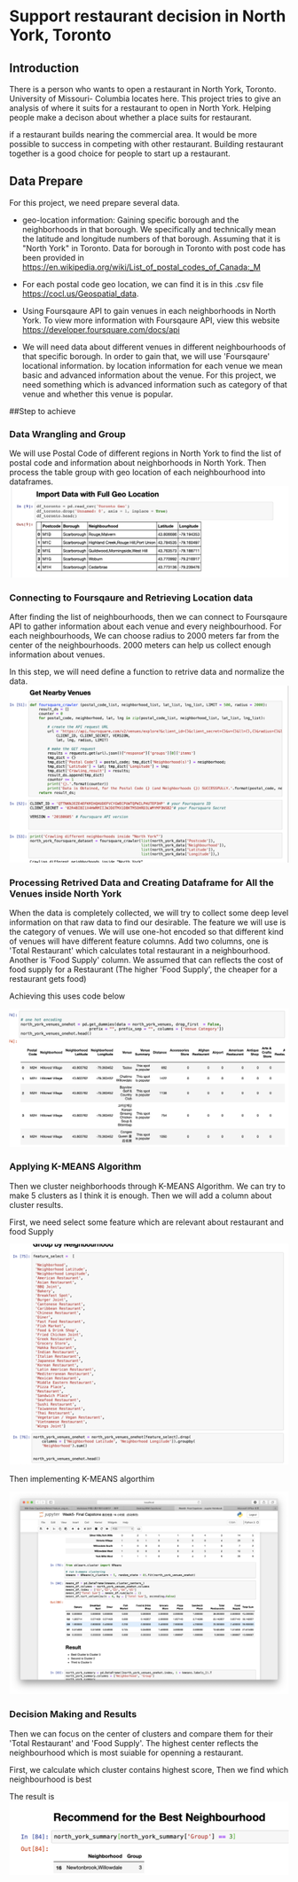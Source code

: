 # Support restaurant decision in North York, Toronto
## Introduction
There is a person who wants to open a restaurant in North York, Toronto. University of Missouri- Columbia locates here. This project tries to give an analysis of where it suits for a restaurant to open in North York. Helping people make a decison about whether a place suits for restaurant.

if a restaurant builds nearing the commercial area. It would be more possible to success in competing with other restaurant. Building restaurant together is a good choice for people to start up a restaurant.


## Data Prepare

For this project, we need prepare several data.

* geo-location information: Gaining specific borough and the neighborhoods in that borough. We specifically and technically mean the latitude and longitude numbers of that borough. Assuming that it is "North York" in Toronto. Data for borough in Toronto with post code has been provided in https://en.wikipedia.org/wiki/List_of_postal_codes_of_Canada:_M

* For each postal code geo location, we can find it is in this .csv file https://cocl.us/Geospatial_data.

* Using Foursqaure API to gain venues in each neighborhoods in North York. To view more information with Foursqaure API, view this website https://developer.foursquare.com/docs/api

* We will need data about different venues in different neighbourhoods of that specific borough. In order to gain that, we will use 'Foursqaure' locational information. by location information for each venue we mean basic and advanced information about the venue. For this project, we need something which is advanced information such as category of that venue and whether this venue is popular.

##Step to achieve

### Data Wrangling and Group

We will use Postal Code of different regions in North York to find the list of postal code and information about neighborhoods in North York. Then process the table group with geo location of each neighbourhood into dataframes.
![Import Data](https://github.com/Qisheng-Tang/IBM-Data-Capsitone/blob/master/Import%20Data.png)


### Connecting to Foursqaure and Retrieving Location data

After finding the list of neighbourhoods, then we can connect to Foursqaure API to gather information about each venue and every neighbourhood. For each neighbourhoods, We can choose radius to 2000 meters far from the center of the neighbourhoods. 2000 meters can help us collect enough information about venues.

In this step, we will need define a function to retrive data and normalize the data.
![](https://github.com/Qisheng-Tang/IBM-Data-Capsitone/blob/master/截屏2019-11-07下午4.38.51.png)

### Processing Retrived Data and Creating Dataframe for All the Venues inside North York

When the data is completely collected, we will try to collect some deep level information on that raw data to find our desirable. The feature we will use is the category of venues. We will use one-hot encoded so that different kind of venues will have different feature columns. Add two columns, one is 'Total Restaurant' which calculates total restaurant in a neighbourhood. Another is 'Food Supply' column. We assumed that can reflects the cost of food supply for a Restaurant (The higher 'Food Supply', the cheaper for a restaurant gets food)

Achieving this uses code below

![](https://github.com/Qisheng-Tang/IBM-Data-Capsitone/blob/master/截屏2019-11-07下午4.43.54.png)

### Applying K-MEANS Algorithm

Then we cluster neighborhoods through K-MEANS Algorithm. We can try to make 5 clusters as I think it is enough. Then we will add a column about cluster results.

First, we need select some feature which are relevant about restaurant and food Supply

![](https://github.com/Qisheng-Tang/IBM-Data-Capsitone/blob/master/Select%20Feature%20.png)


Then implementing K-MEANS algorthim

![](https://github.com/Qisheng-Tang/IBM-Data-Capsitone/blob/master/截屏2019-11-07下午4.46.57.png)
### Decision Making and Results

Then we can focus on the center of clusters and compare them for their 'Total Restaurant' and 'Food Supply'. The highest center reflects the neighbourhood which is most suiable for openning a restaurant.

First, we calculate which cluster contains highest score, Then we find which neighbourhood is best

The result is ![](https://github.com/Qisheng-Tang/IBM-Data-Capsitone/blob/master/Recomment%20the%20best.png)
